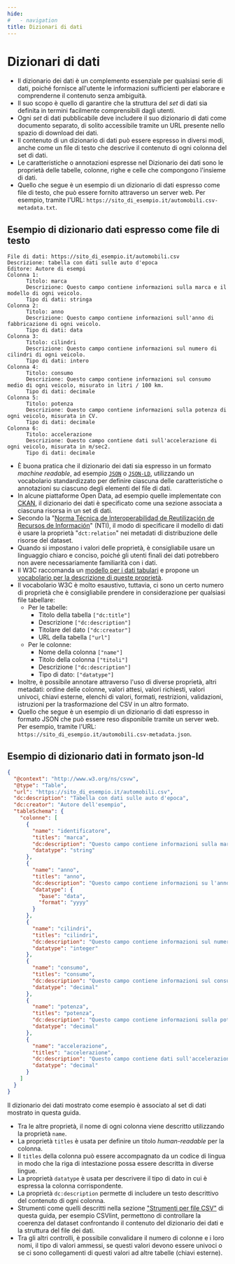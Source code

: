 ```yaml
---
hide:
#   - navigation
title: Dizionari di dati
---
```



# Dizionari di dati

- Il dizionario dei dati è un complemento essenziale per qualsiasi serie di dati, poiché fornisce all'utente le informazioni sufficienti per elaborare e comprenderne il contenuto senza ambiguità.
- Il suo scopo è quello di garantire che la struttura del *set* di dati sia definita in termini facilmente comprensibili dagli utenti.
- Ogni *set* di dati pubblicabile deve includere il suo dizionario di dati come documento separato, di solito accessibile tramite un URL presente nello spazio di download dei dati.
- Il contenuto di un dizionario di dati può essere espresso in diversi modi, anche come un file di testo che descrive il contenuto di ogni colonna del set di dati.
- Le caratteristiche o annotazioni espresse nel Dizionario dei dati sono le proprietà delle tabelle, colonne, righe e celle che compongono l'insieme di dati.
- Quello che segue è un esempio di un dizionario di dati espresso come file di testo, che può essere fornito attraverso un server web. Per esempio, tramite l'URL: `https://sito_di_esempio.it/automobili.csv-metadata.txt`.


## Esempio di dizionario dati espresso come file di testo

``` title="automobili.csv-metadata.txt"
File di dati: https://sito_di_esempio.it/automobili.csv
Descrizione: tabella con dati sulle auto d'epoca
Editore: Autore di esempi
Colonna 1:
      Titolo: marca
      Descrizione: Questo campo contiene informazioni sulla marca e il modello di ogni veicolo.
      Tipo di dati: stringa
Colonna 2:
      Titolo: anno
      Descrizione: Questo campo contiene informazioni sull'anno di fabbricazione di ogni veicolo.
      Tipo di dati: data
Colonna 3:
      Titolo: cilindri
      Descrizione: Questo campo contiene informazioni sul numero di cilindri di ogni veicolo.
      Tipo di dati: intero
Colonna 4:
      Titolo: consumo
      Descrizione: Questo campo contiene informazioni sul consumo medio di ogni veicolo, misurato in litri / 100 km.
      Tipo di dati: decimale
Colonna 5:
      Titolo: potenza
      Descrizione: Questo campo contiene informazioni sulla potenza di ogni veicolo, misurata in CV.
      Tipo di dati: decimale
Colonna 6:
      Titolo: accelerazione
      Descrizione: Questo campo contiene dati sull'accelerazione di ogni veicolo, misurata in m/sec2.
      Tipo di dati: decimale
```


- È buona pratica che il dizionario dei dati sia espresso in un formato *machine readable*, ad esempio [`JSON`](https://www.w3schools.com/js/js_json_intro.asp) o [`JSON-LD`](https://www.w3.org/TR/json-ld11/), utilizzando un vocabolario standardizzato per definire ciascuna delle caratteristiche o annotazioni su ciascuno degli elementi del file di dati.
- In alcune piattaforme Open Data, ad esempio quelle implementate con [CKAN](https://ckan.org/), il dizionario dei dati è specificato come una sezione associata a ciascuna risorsa in un set di dati.
- Secondo la "[Norma Técnica de Interoperabilidad de Reutilización de Recursos de Información](https://datos.gob.es/es/documentacion/norma-tecnica-de-interoperabilidad-de-reutilizacion-de-recursos-de-informacion)" (NTI), il modo di specificare il modello di dati è usare la proprietà "`dct:relation`" nei metadati di distribuzione delle risorse del dataset.
- Quando si impostano i valori delle proprietà, è consigliabile usare un linguaggio chiaro e conciso, poiché gli utenti finali dei dati potrebbero non avere necessariamente familiarità con i dati.
- Il W3C raccomanda un [modello per i dati tabulari](https://www.w3.org/TR/tabular-metadata/) e propone un [vocabolario per la descrizione di queste proprietà](https://www.w3.org/TR/tabular-metadata/).
- Il vocabolario W3C è molto esaustivo, tuttavia, ci sono un certo numero di proprietà che è consigliabile prendere in considerazione per qualsiasi file tabellare:
    - Per le tabelle:
         - Titolo della tabella `["dc:title"]`
         - Descrizione `["dc:description"]`
         - Titolare del dato `["dc:creator"]`
         - URL della tabella `["url"]`
    - Per le colonne:
         - Nome della colonna `["name"]`
         - Titolo della colonna `["titoli"]`
         - Descrizione `["dc:description"]`
         - Tipo di dato: `["datatype"]`
- Inoltre, è possibile annotare attraverso l'uso di diverse proprietà, altri metadati: ordine delle colonne, valori attesi, valori richiesti, valori univoci, chiavi esterne, elenchi di valori, formati, restrizioni, validazioni, istruzioni per la trasformazione del CSV in un altro formato.
- Quello che segue è un esempio di un dizionario di dati espresso in formato JSON che può essere reso disponibile tramite un server web. Per esempio, tramite l'URL: `https://sito_di_esempio.it/automobili.csv-metadata.json`.


## Esempio di dizionario dati in formato json-ld

``` json title="automobili.csv-metadata.json"
{
  "@context": "http://www.w3.org/ns/csvw",
  "@type": "Table",
  "url": "https://sito_di_esempio.it/automobili.csv",
  "dc:description": "Tabella con dati sulle auto d'epoca",
  "dc:creator": "Autore dell'esempio",
  "tableSchema": {
    "colonne": [
      {
        "name": "identificatore",
        "titles": "marca",
        "dc:description": "Questo campo contiene informazioni sulla marca e il modello di ogni veicolo",
        "datatype": "string"
      },
      {
        "name": "anno",
        "titles": "anno",
        "dc:description": "Questo campo contiene informazioni su l'anno di fabbricazione di ogni veicolo",
        "datatype": {
          "base": "data",
          "format": "yyyy"
        }
      },
      {
        "name": "cilindri",
        "titles": "cilindri",
        "dc:description": "Questo campo contiene informazioni sul numero di cilindri di ogni veicolo",
        "datatype": "integer"
      },
      {
        "name": "consumo",
        "titles": "consumo",
        "dc:description": "Questo campo contiene informazioni sul consumo medio di carburante di ogni veicolo, misurato in litri / 100 km",
        "datatype": "decimal"
      },
      {
        "name": "potenza",
        "titles": "potenza",
        "dc:description": "Questo campo contiene informazioni sulla potenza di ogni veicolo, misurata in CV",
        "datatype": "decimal"
      },
      {
        "name": "accelerazione",
        "titles": "accelerazione",
        "dc:description": "Questo campo contiene dati sull'accelerazione di ogni veicolo misurata in m/sec2",
        "datatype": "decimal"
      }
    ]
  }
}

```

Il dizionario dei dati mostrato come esempio è associato al set di dati mostrato in questa guida.

- Tra le altre proprietà, il nome di ogni colonna viene descritto utilizzando la proprietà `name`.
- La proprietà `titles` è usata per definire un titolo *human-readable* per la colonna.
- Il `titles` della colonna può essere accompagnato da un codice di lingua in modo che la riga di intestazione possa essere descritta in diverse lingue.
- La proprietà `datatype` è usata per descrivere il tipo di dato in cui è espressa la colonna corrispondente.
- La proprietà `dc:description` permette di includere un testo descrittivo del contenuto di ogni colonna.
- Strumenti come quelli descritti nella sezione ["Strumenti per file CSV"](strumenti_file_CSV.md) di questa guida, per esempio CSVlint, permettono di controllare la coerenza del dataset confrontando il contenuto del dizionario dei dati e la struttura del file dei dati.
- Tra gli altri controlli, è possibile convalidare il numero di colonne e i loro nomi, il tipo di valori ammessi, se questi valori devono essere univoci o se ci sono collegamenti di questi valori ad altre tabelle (chiavi esterne).

